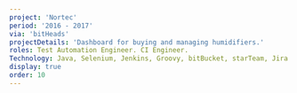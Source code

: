 ```yaml
---
project: 'Nortec'
period: '2016 - 2017'
via: 'bitHeads'
projectDetails: 'Dashboard for buying and managing humidifiers.'
roles: Test Automation Engineer. CI Engineer.
Technology: Java, Selenium, Jenkins, Groovy, bitBucket, starTeam, Jira.
display: true
order: 10
---
```

